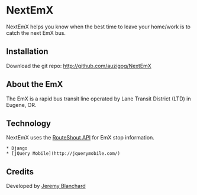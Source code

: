 # NextEmX

NextEmX helps you know when the best time to leave your home/work is to catch the next EmX bus.


## Installation
Download the git repo: http://github.com/auzigog/NextEmX


## About the EmX
The EmX is a rapid bus transit line operated by Lane Transit District (LTD) in Eugene, OR.


## Technology
NextEmX uses the [RouteShout API](http://www.routeshout.com/main/api) for EmX stop information.

    * Django
    * [jQuery Mobile](http://jquerymobile.com/)


## Credits
Developed by [Jeremy Blanchard](http://blanchardjeremy.com)

